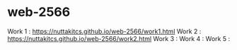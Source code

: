 # web-2566
Work 1 : https://nuttakitcs.github.io/web-2566/work1.html
Work 2 : https://nuttakitcs.github.io/web-2566/work2.html
Work 3 : 
Work 4 : 
Work 5 : 
